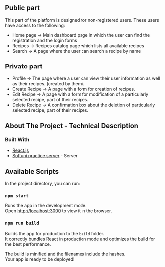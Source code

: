 
## Public part

This part of the platform is designed for non-registered users. These users have access to the following:

* Home page ->
  Main dashboard page in which the user can find the registration and the login forms
* Recipes ->
  Recipes catalog page which lists all available recipes
* Search ->
  A page where the user can search a recipe by name

## Private part

* Profile ->
  The page where a user can view their user information as well as their recipes. (created by them).
* Create Recipe ->
  A page with a form for creation of recipes.
* Edit Recipe ->
  A page with a form for modification of a particularly selected recipe, part of their recipes.
* Delete Recipe ->
  A confirmation box about the deletion of particularly selected recipe, part of their recipes.


## About The Project - Technical Description

### Built With


* [React.js](https://reactjs.org/)
* [Softuni practice server](https://github.com/softuni-practice-server/softuni-practice-server) - Server


## Available Scripts

In the project directory, you can run:

### `npm start`

Runs the app in the development mode.\
Open [http://localhost:3000](http://localhost:3000) to view it in the browser.


### `npm run build`

Builds the app for production to the `build` folder.\
It correctly bundles React in production mode and optimizes the build for the best performance.

The build is minified and the filenames include the hashes.\
Your app is ready to be deployed!




